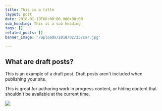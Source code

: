```yaml
---
title: This is a title
layout: post
date: 2018-01-19T00:00:00.000+00:00
sub_heading: This is a sub heading
tags: []
related_posts: []
banner_image: "/uploads/2018/02/25/car.jpg"

---
```

## What are draft posts?

This is an example of a draft post. Draft posts aren't included when publishing your site.

This is great for authoring work in progress content, or hiding content that shouldn't be available at the current time.

![](/uploads/2018/02/17/building.jpg)